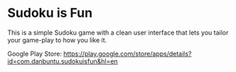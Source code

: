 # Sudoku is Fun
This is a simple Sudoku game with a clean user interface that lets you tailor your game-play to how you like it.

Google Play Store: https://play.google.com/store/apps/details?id=com.danbuntu.sudokuisfun&hl=en
